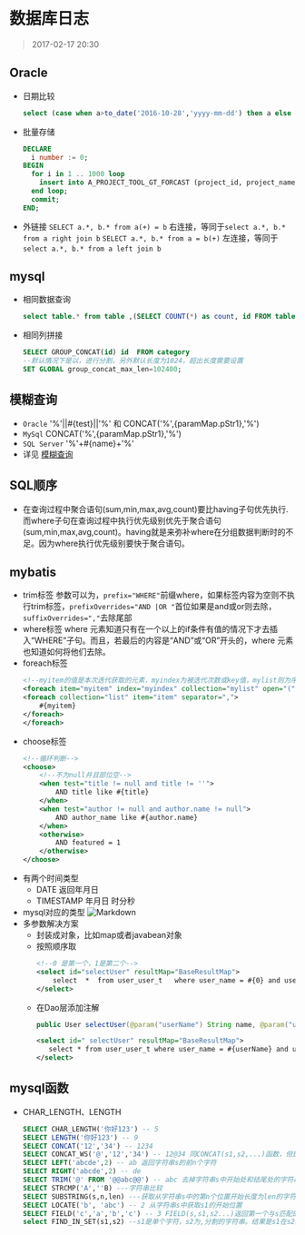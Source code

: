 # 数据库日志
>2017-02-17 20:30 

## Oracle
* 日期比较
	 ```sql
	select (case when a>to_date('2016-10-28','yyyy-mm-dd') then a else to_date('2016-10-28','yyyy-mm-dd') end)  from test
	```
* 批量存储
	```sql
	DECLARE
	  i number := 0;
	BEGIN
	  for i in 1 .. 1000 loop
	    insert into A_PROJECT_TOOL_GT_FORCAST (project_id, project_name, type,status) values (i,'test',1,1);
	  end loop;
	  commit;
	END;
	```
* 外链接
	`SELECT a.*, b.* from a(+) = b` 右连接，等同于`select a.*, b.* from a right join b`
	`SELECT a.*, b.* from a = b(+)` 左连接，等同于`select a.*, b.* from a left join b`
## mysql
* 相同数据查询
	```sql
	select table.* from table ,(SELECT COUNT(*) as count, id FROM table GROUP BY id HAVING count > 1) t1 where table.id=t1.id;
	```
* 相同列拼接
	```sql
	SELECT GROUP_CONCAT(id) id  FROM category
	--默认情况下是以，进行分割，另外默认长度为1024，超出长度需要设置
	SET GLOBAL group_concat_max_len=102400;
	```
## 模糊查询
* `Oracle` '%'||#{test}||'%' 和 CONCAT('%',{paramMap.pStr1},'%')
* `MySql` CONCAT('%',{paramMap.pStr1},'%')
* `SQL Server` '%'+#{name}+'%'
* 详见 [模糊查询](http://blog.csdn.net/responsecool/article/details/40189797)
## SQL顺序
* 在查询过程中聚合语句(sum,min,max,avg,count)要比having子句优先执行.而where子句在查询过程中执行优先级别优先于聚合语句(sum,min,max,avg,count)。having就是来弥补where在分组数据判断时的不足。因为where执行优先级别要快于聚合语句。
## mybatis
* trim标签
参数可以为，`prefix="WHERE"`前缀where，如果标签内容为空则不执行trim标签，`prefixOverrides="AND |OR "`首位如果是and或or则去除，`suffixOverrides=","`去除尾部
* where标签
where 元素知道只有在一个以上的if条件有值的情况下才去插入“WHERE”子句。而且，若最后的内容是“AND”或“OR”开头的，where 元素也知道如何将他们去除。
* foreach标签
	```xml
	<!--myitem的值是本次迭代获取的元素，myindex为被迭代次数或key值，mylist则为序列-->
	<foreach item="myitem" index="myindex" collection="mylist" open="(" separator="," close=")">
	<foreach collection="list" item="item" separator=",">
	    #{myitem}
	</foreach>
	</foreach>
	```
* choose标签
	```xml
	<!--循环判断-->
	<choose>
	    <!--不为null并且部位空-->
	    <when test="title != null and title != ''">
	        AND title like #{title}
	    </when>
	    <when test="author != null and author.name != null">
	        AND author_name like #{author.name}
	    </when>
	    <otherwise>
	        AND featured = 1
	    </otherwise>
	</choose>
	```
* 有两个时间类型
	* DATE 返回年月日
	* TIMESTAMP 年月日 时分秒
* mysql对应的类型
	![Markdown](http://p1.bqimg.com/1949/ce49815ca4933d30.png)
* 多参数解决方案
	* 封装成对象，比如map或者javabean对象
	* 按照顺序取
		```XML
		<!--0 是第一个，1是第二个-->
		<select id="selectUser" resultMap="BaseResultMap">
		    select  *  from user_user_t   where user_name = #{0} and user_area=#{1}
		</select>
		```
	* 在Dao层添加注解
		```java
		public User selectUser(@param("userName") String name, @param("userArea")String area);
		```
		```xml
		<select id=" selectUser" resultMap="BaseResultMap">
		   select * from user_user_t where user_name = #{userName} and user_area = #{userArea}
		</select>
		```
## mysql函数
* CHAR_LENGTH、LENGTH
	```sql
	SELECT CHAR_LENGTH('你好123') -- 5
	SELECT LENGTH('你好123') -- 9
	SELECT CONCAT('12','34') -- 1234
	SELECT CONCAT_WS('@','12','34') -- 12@34 同CONCAT(s1,s2,...)函数，但是每个字符串直接要加上x
	SELECT LEFT('abcde',2) -- ab 返回字符串s的前n个字符
	SELECT RIGHT('abcde',2) -- de
	SELECT TRIM('@' FROM '@@abc@@') -- abc 去掉字符串s中开始处和结尾处的字符串s1
	SELECT STRCMP('A',''B) ---字符串比较
	SELECT SUBSTRING(s,n,len) ---获取从字符串s中的第n个位置开始长度为len的字符串
	SELECT LOCATE('b', 'abc') -- 2 从字符串s中获取s1的开始位置
	SELECT FIELD('c','a','b','c') -- 3 FIELD(s,s1,s2...)返回第一个与s匹配的字符串位置
	select FIND_IN_SET(s1,s2) --s1是单个字符，s2为,分割的字符串。结果是s1在s2里面的位置
	```